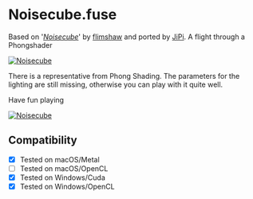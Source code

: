 # Noisecube.fuse


Based on '_[Noisecube](https://www.shadertoy.com/view/4sGBD1)_' by [flimshaw](https://www.shadertoy.com/user/flimshaw) and ported by [JiPi](../Profiles/JiPi.md). A flight through a Phongshader

[![Noisecube](https://user-images.githubusercontent.com/78935215/107971617-fded9600-6fb2-11eb-82dd-7630ff3c34bd.PNG)](https://github.com/nmbr73/Shadertoys/blob/main/AbstractShader/Noisecube.fuse)

There is a representative from Phong Shading. The parameters for the lighting are still missing, otherwise you can play with it quite well.

Have fun playing

[![Noisecube](https://user-images.githubusercontent.com/78935215/107973701-d64bfd00-6fb5-11eb-8052-5b9cb0e6ea43.gif)](https://www.shadertoy.com/embed/4sGBD1?gui=true&t=10&paused=true&muted=false)

## Compatibility
- [x] Tested on macOS/Metal
- [ ] Tested on macOS/OpenCL
- [x] Tested on Windows/Cuda
- [x] Tested on Windows/OpenCL
